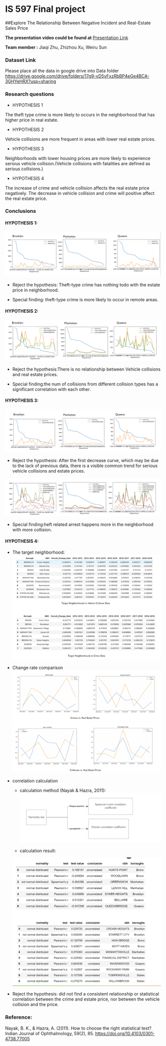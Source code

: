 # IS 597 Final project

##Explore The Relationship Between Negative Incident and Real-Estate Sales Price

**The presentation video could be found at** [Presentation Link](https://mediaspace.illinois.edu/media/t/1_yj8te899)

**Team member :**
Jiaqi Zhu, Zhizhou Xu, Weiru Sun

### Dataset Link

Please place all the data in google drive into Data folder
https://drive.google.com/drive/folders/17g9-vD5yFxzRbBP4eGe4BCA-3GHYeHRX?usp=sharing

### Research questions

- HYPOTHESIS 1

The theft type crime is more likely to occurs in the neighborhood that has higher price in real estate.

- HYPOTHESIS 2

Vehicle collisions are more frequent in areas with lower real estate prices.

- HYPOTHESIS 3

Neighborhoods with lower housing prices are more likely to experience serious vehicle collision.(Vehicle collisions with fatalities are defined as serious collisions.)

- HYPOTHESIS 4

The increase of crime and vehicle collision affects the real estate price negatively.
The decrease in vehicle collision and crime will positive affect the real estate price.

### Conclusions

#### HYPOTHESIS 1:

![img_8.png](Figures/img_8.png)

- Reject the hypothesis: Theft-type crime has nothing todo with the estate price in neighborhood.

- Special finding: theft-type crime is more likely to occur in remote areas.

#### HYPOTHESIS 2:

![img_9.png](Figures/img_9.png)

- Reject the hypothesis:There is no relationship between Vehicle collisions and real estate prices.

- Special finding:the num of collisions from different collision types has a significant correlation with each other.

#### HYPOTHESIS 3:

![img_10.png](Figures/img_10.png)

- Reject the hypothesis: After the first decrease curve, which may be due to the lack of previous data, there is a visible common trend for serious vehicle collisions and estate prices.

![img_11.png](Figures/img_11.png)

- Special finding:heft related arrest happens more in the neighborhood with more collision.

#### HYPOTHESIS 4:

- The target neighborhood:
  ![img_12.png](Figures/img_12.png)
  ![img_13.png](Figures/img_13.png)

- Change rate comparison
  ![img_14.png](Figures/img_14.png)
  ![img_15.png](Figures/img_15.png)

- correlation calculation

  - calculation method (Nayak & Hazra, 2011):
    ![img_16.png](Figures/img_16.png)

  - calculation result:

  ![img_17.png](Figures/img_17.png)

- Reject the hypothesis: did not find a consistent relationship or statistical correlation between the crime and estate price, nor between the vehicle collision and the price.

### Reference:

Nayak, B. K., &amp; Hazra, A. (2011). How to choose the right statistical test? Indian Journal of Ophthalmology, 59(2), 85. https://doi.org/10.4103/0301-4738.77005
